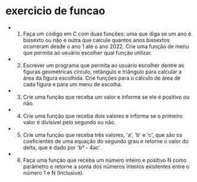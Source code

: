 # exercicio de funcao


* 1) Faça um código em C com duas funções: uma que diga se um ano é bissexto ou
não e outra que calcule quantos anos bissextos ocorreram desde o ano 1 até o ano 2022. Crie uma função de menu que permita ao usuário escolher qual função utilizar.
* 2) Escrever um programa que permita ao usuário escolher dentre as figuras
geométricas círculo, retângulo e triângulo para calcular a área da figura escolhida. Crie
funções para o cálculo de área de cada figura e para um menu de escolha.
* 3) Crie uma função que receba um valor e informe se ele é positivo ou não.
* 4) Crie uma função que receba dois valores e informa se o primeiro valor é divisível
pelo segundo ou não.
* 5) Crie uma função que receba três valores, 'a', 'b' e 'c', que são os coeficientes de uma
equação do segundo grau e retorne o valor do delta, que é dado por 'b² - 4ac'.
* 6) Faça uma função que receba um número inteiro e positivo N como parâmetro e
retorne a soma dos números inteiros existentes entre o número 1 e N (Inclusive).
